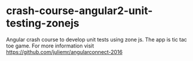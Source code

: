 # crash-course-angular2-unit-testing-zonejs
Angular crash course to develop unit tests using zone js. The app is tic tac toe game. For more information visit https://github.com/juliemr/angularconnect-2016

